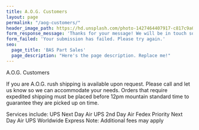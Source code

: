 ```yaml
---
title: A.O.G. Customers
layout: page
permalink: "/aog-customers/"
header_image_path: https://hd.unsplash.com/photo-1427464407917-c817c9a0a6f6
form_response_message: 'Thanks for your message! We will be in touch soon.'
form_failed: 'Your submission has failed. Please try again.'
seo:
  page_title: 'BAS Part Sales'
  page_description: "Here's the page description. Replace me!"
---
```

A.O.G. Customers

If you are A.O.G. rush shipping is available upon request. Please call and let us know so we can accommodate your needs. Orders that require expedited shipping must be placed before 12pm mountain standard time to guarantee they are picked up on time.

Services include:
UPS Next Day Air
UPS 2nd Day Air
Fedex Priority Next Day Air
UPS Worldwide Express
Note: Additional fees may apply
